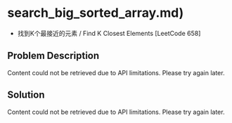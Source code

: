 # search_big_sorted_array.md)
- 找到K个最接近的元素 / Find K Closest Elements [LeetCode 658]

## Problem Description

Content could not be retrieved due to API limitations. Please try again later.

## Solution

Content could not be retrieved due to API limitations. Please try again later.